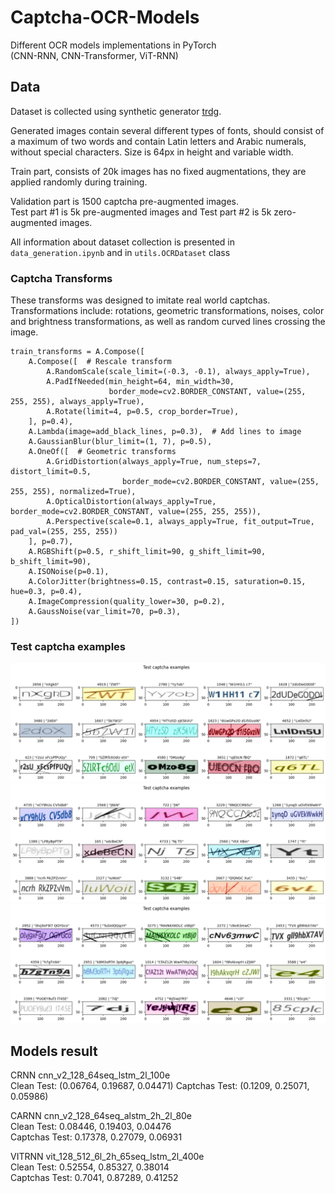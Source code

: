 # Captcha-OCR-Models
Different OCR models implementations in PyTorch \
(CNN-RNN, CNN-Transformer, ViT-RNN)

## Data

Dataset is collected using synthetic generator [trdg](https://github.com/Belval/TextRecognitionDataGenerator).

Generated images contain several different types of fonts, should consist of a maximum of two words and contain 
Latin letters and Arabic numerals, without special characters. Size is 64px in height and variable width.

Train part, consists of 20k images has no fixed augmentations, they are applied randomly during training.

Validation part is 1500 captcha pre-augmented images. \
Test part #1 is 5k pre-augmented images and Test part #2 is 5k zero-augmented images.

All information about dataset collection is presented in `data_generation.ipynb` and in `utils.OCRDataset` class

### Captcha Transforms
These transforms was designed to imitate real world captchas. \
Transformations include: rotations, geometric transformations, noises, color and brightness transformations,
as well as random curved lines crossing the image.

    train_transforms = A.Compose([
        A.Compose([  # Rescale transform
            A.RandomScale(scale_limit=(-0.3, -0.1), always_apply=True),
            A.PadIfNeeded(min_height=64, min_width=30,
                          border_mode=cv2.BORDER_CONSTANT, value=(255, 255, 255), always_apply=True),
            A.Rotate(limit=4, p=0.5, crop_border=True),
        ], p=0.4),
        A.Lambda(image=add_black_lines, p=0.3),  # Add lines to image
        A.GaussianBlur(blur_limit=(1, 7), p=0.5),
        A.OneOf([  # Geometric transforms
            A.GridDistortion(always_apply=True, num_steps=7, distort_limit=0.5,
                             border_mode=cv2.BORDER_CONSTANT, value=(255, 255, 255), normalized=True),
            A.OpticalDistortion(always_apply=True, border_mode=cv2.BORDER_CONSTANT, value=(255, 255, 255)),
            A.Perspective(scale=0.1, always_apply=True, fit_output=True, pad_val=(255, 255, 255))
        ], p=0.7),
        A.RGBShift(p=0.5, r_shift_limit=90, g_shift_limit=90, b_shift_limit=90),
        A.ISONoise(p=0.1),
        A.ColorJitter(brightness=0.15, contrast=0.15, saturation=0.15, hue=0.3, p=0.4),
        A.ImageCompression(quality_lower=30, p=0.2),
        A.GaussNoise(var_limit=70, p=0.3),
    ])

### Test captcha examples
![dataset_example_1.png](resources%2Fdataset_example_1.png)
![dataset_example_2.png](resources%2Fdataset_example_2.png)
![dataset_example_3.png](resources%2Fdataset_example_3.png)

## Models result

CRNN cnn_v2_128_64seq_lstm_2l_100e \
Clean Test: (0.06764, 0.19687, 0.04471)
Captchas Test: (0.1209, 0.25071, 0.05986)

CARNN cnn_v2_128_64seq_alstm_2h_2l_80e \
Clean Test: 0.08446, 0.19403, 0.04476 \
Captchas Test: 0.17378, 0.27079, 0.06931

VITRNN vit_128_512_6l_2h_65seq_lstm_2l_400e \
Clean Test: 0.52554, 0.85327, 0.38014 \
Captchas Test: 0.7041, 0.87289, 0.41252